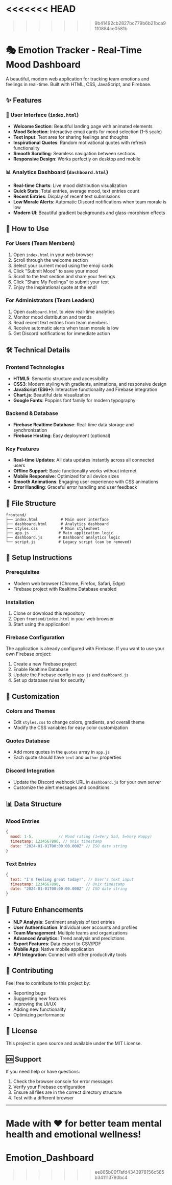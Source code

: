 <<<<<<< HEAD
=======

>>>>>>> 9b41492cb2827bc779b6b21bca91f0884ce0581b
# 🎭 Emotion Tracker - Real-Time Mood Dashboard

A beautiful, modern web application for tracking team emotions and feelings in real-time. Built with HTML, CSS, JavaScript, and Firebase.

## ✨ Features

### 🌟 User Interface (`index.html`)
- **Welcome Section**: Beautiful landing page with animated elements
- **Mood Selection**: Interactive emoji cards for mood selection (1-5 scale)
- **Text Input**: Text area for sharing feelings and thoughts
- **Inspirational Quotes**: Random motivational quotes with refresh functionality
- **Smooth Scrolling**: Seamless navigation between sections
- **Responsive Design**: Works perfectly on desktop and mobile

### 📊 Analytics Dashboard (`dashboard.html`)
- **Real-time Charts**: Live mood distribution visualization
- **Quick Stats**: Total entries, average mood, text entries count
- **Recent Entries**: Display of recent text submissions
- **Low Morale Alerts**: Automatic Discord notifications when team morale is low
- **Modern UI**: Beautiful gradient backgrounds and glass-morphism effects

## 🚀 How to Use

### For Users (Team Members)
1. Open `index.html` in your web browser
2. Scroll through the welcome section
3. Select your current mood using the emoji cards
4. Click "Submit Mood" to save your mood
5. Scroll to the text section and share your feelings
6. Click "Share My Feelings" to submit your text
7. Enjoy the inspirational quote at the end!

### For Administrators (Team Leaders)
1. Open `dashboard.html` to view real-time analytics
2. Monitor mood distribution and trends
3. Read recent text entries from team members
4. Receive automatic alerts when team morale is low
5. Get Discord notifications for immediate action

## 🛠️ Technical Details

### Frontend Technologies
- **HTML5**: Semantic structure and accessibility
- **CSS3**: Modern styling with gradients, animations, and responsive design
- **JavaScript (ES6+)**: Interactive functionality and Firebase integration
- **Chart.js**: Beautiful data visualization
- **Google Fonts**: Poppins font family for modern typography

### Backend & Database
- **Firebase Realtime Database**: Real-time data storage and synchronization
- **Firebase Hosting**: Easy deployment (optional)

### Key Features
- **Real-time Updates**: All data updates instantly across all connected users
- **Offline Support**: Basic functionality works without internet
- **Mobile Responsive**: Optimized for all device sizes
- **Smooth Animations**: Engaging user experience with CSS animations
- **Error Handling**: Graceful error handling and user feedback

## 📁 File Structure

```
frontend/
├── index.html          # Main user interface
├── dashboard.html      # Analytics dashboard
├── styles.css          # Main stylesheet
├── app.js             # Main application logic
├── dashboard.js       # Dashboard analytics logic
└── script.js          # Legacy script (can be removed)
```

## 🔧 Setup Instructions

### Prerequisites
- Modern web browser (Chrome, Firefox, Safari, Edge)
- Firebase project with Realtime Database enabled

### Installation
1. Clone or download this repository
2. Open `frontend/index.html` in your web browser
3. Start using the application!

### Firebase Configuration
The application is already configured with Firebase. If you want to use your own Firebase project:

1. Create a new Firebase project
2. Enable Realtime Database
3. Update the Firebase config in `app.js` and `dashboard.js`
4. Set up database rules for security

## 🎨 Customization

### Colors and Themes
- Edit `styles.css` to change colors, gradients, and overall theme
- Modify the CSS variables for easy color customization

### Quotes Database
- Add more quotes in the `quotes` array in `app.js`
- Each quote should have `text` and `author` properties

### Discord Integration
- Update the Discord webhook URL in `dashboard.js` for your own server
- Customize the alert messages and conditions

## 📊 Data Structure

### Mood Entries
```javascript
{
  mood: 1-5,           // Mood rating (1=Very Sad, 5=Very Happy)
  timestamp: 1234567890, // Unix timestamp
  date: "2024-01-01T00:00:00.000Z" // ISO date string
}
```

### Text Entries
```javascript
{
  text: "I'm feeling great today!", // User's text input
  timestamp: 1234567890,           // Unix timestamp
  date: "2024-01-01T00:00:00.000Z" // ISO date string
}
```

## 🔮 Future Enhancements

- **NLP Analysis**: Sentiment analysis of text entries
- **User Authentication**: Individual user accounts and profiles
- **Team Management**: Multiple teams and organizations
- **Advanced Analytics**: Trend analysis and predictions
- **Export Features**: Data export to CSV/PDF
- **Mobile App**: Native mobile application
- **API Integration**: Connect with other productivity tools

## 🤝 Contributing

Feel free to contribute to this project by:
- Reporting bugs
- Suggesting new features
- Improving the UI/UX
- Adding new functionality
- Optimizing performance

## 📄 License

This project is open source and available under the MIT License.

## 🆘 Support

If you need help or have questions:
1. Check the browser console for error messages
2. Verify your Firebase configuration
3. Ensure all files are in the correct directory structure
4. Test with a different browser

---

**Made with ❤️ for better team mental health and emotional wellness!** 
=======
# Emotion_Dashboard
>>>>>>> ee865b00f7afd4343978156c585b341113780bc4
